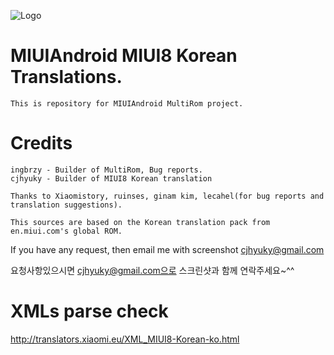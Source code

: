 ![Logo](https://s31.postimg.org/44d72f8tn/MIUI8_KOREAN.png)

# MIUIAndroid MIUI8 Korean Translations.
	This is repository for MIUIAndroid MultiRom project.
# Credits
    ingbrzy - Builder of MultiRom, Bug reports.
    cjhyuky - Builder of MIUI8 Korean translation

    Thanks to Xiaomistory, ruinses, ginam kim, lecahel(for bug reports and translation suggestions).

    This sources are based on the Korean translation pack from en.miui.com's global ROM.

If you have any request, then email me with screenshot cjhyuky@gmail.com

요청사항있으시면 cjhyuky@gmail.com으로 스크린샷과 함께 연락주세요~^^
    
# XMLs parse check
http://translators.xiaomi.eu/XML_MIUI8-Korean-ko.html    
